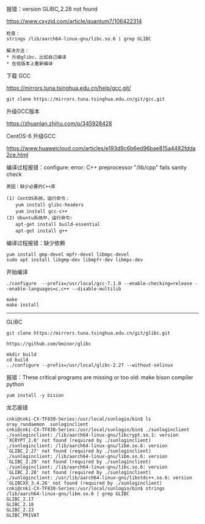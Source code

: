 报错：version GLIBC_2.28 not found

https://www.cxyzjd.com/article/quantum7/106422314

```
检查：
strings /lib/aarch64-linux-gnu/libc.so.6 | grep GLIBC

解决方法：
* 升级glibc，比如自己编译
* 在低版本上重新编译
```



下载 GCC

https://mirrors.tuna.tsinghua.edu.cn/help/gcc.git/

```
git clone https://mirrors.tuna.tsinghua.edu.cn/git/gcc.git
```



升级GCC版本

https://zhuanlan.zhihu.com/p/345928428



CentOS-6 升级GCC

https://www.huaweicloud.com/articles/e193d9c6b6ed96bae815a4482fdda2ce.html 





编译过程报错：configure: error: C++ preprocessor "/lib/cpp" fails sanity check

```
原因：缺少必要的C++库

(1) CentOS系统，运行命令：
　　yum install glibc-headers
　　yum install gcc-c++
(2) Ubuntu系统中，运行命令:
　　apt-get install build-essential
　　apt-get install g++
```



编译过程报错：缺少依赖

```
yum install gmp-devel mpfr-devel libmpc-devel
sudo apt install libgmp-dev libmpfr-dev libmpc-dev
```



开始编译

```
./configure  --prefix=/usr/local/gcc-7.1.0 --enable-checking=release --enable-languages=c,c++ --disable-multilib

make
make install
```



---

GLIBC

```
git clone https://mirrors.tuna.tsinghua.edu.cn/git/glibc.git

https://github.com/bminor/glibc

mkdir build 
cd build
../configure --prefix=/usr/local/glibc-2.27 --without-selinux
```



报错：These critical programs are missing or too old: make bison compiler python

```
yum install -y bision

```



龙芯报错

```
cnki@cnki-CX-TF830-Series:/usr/local/sunlogin/bin$ ls
oray_rundaemon  sunloginclient
cnki@cnki-CX-TF830-Series:/usr/local/sunlogin/bin$ ./sunloginclient 
./sunloginclient: /lib/aarch64-linux-gnu/libcrypt.so.1: version `XCRYPT_2.0' not found (required by ./sunloginclient)
./sunloginclient: /lib/aarch64-linux-gnu/libm.so.6: version `GLIBC_2.27' not found (required by ./sunloginclient)
./sunloginclient: /lib/aarch64-linux-gnu/libm.so.6: version `GLIBC_2.29' not found (required by ./sunloginclient)
./sunloginclient: /lib/aarch64-linux-gnu/libc.so.6: version `GLIBC_2.28' not found (required by ./sunloginclient)
./sunloginclient: /usr/lib/aarch64-linux-gnu/libstdc++.so.6: version `GLIBCXX_3.4.26' not found (required by ./sunloginclient)
cnki@cnki-CX-TF830-Series:/usr/local/sunlogin/bin$ strings /lib/aarch64-linux-gnu/libm.so.6 | grep GLIBC
GLIBC_2.17
GLIBC_2.18
GLIBC_2.23
GLIBC_PRIVAT
```

